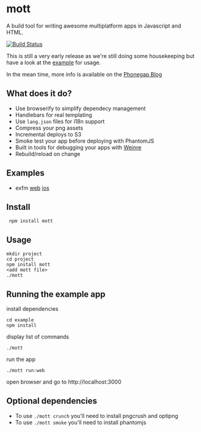 # mott

A build tool for writing awesome multiplatform apps in Javascript and HTML.

[![Build Status](https://secure.travis-ci.org/exfm/mott.png)](http://travis-ci.org/exfm/mott)

This is still a very early release as we're still doing some housekeeping but have a
look at the [example](https://github.com/exfm/mott/tree/master/example) for usage.


In the mean time, more info is available on the [Phonegap Blog](http://phonegap.com/blog/2013/04/23/story-behind-exfm/)


## What does it do?

 * Use browserify to simplify dependecy management
 * Handlebars for real templating
 * Use `lang.json` files for i18n support
 * Compress your png assets
 * Incremental deploys to S3
 * Smoke test your app before deploying with PhantomJS
 * Built in tools for debugging your apps with [Weinre](http://debug.phonegap.com/)
 * Rebuild/reload on change


 ## Examples
 * exfm [web](http://assets.extension.fm) [ios](https://itunes.apple.com/us/app/exfm/id440394777?mt=8)

## Install

     npm install mott

## Usage

    mkdir project
    cd project
    npm install mott
    <add mott file>
    ./mott

## Running the example app

install dependencies

    cd example
    npm install

display list of commands

    ./mott

run the app

    ./mott run:web

open browser and go to http://localhost:3000

## Optional dependencies

* To use `./mott crunch` you'll need to install pngcrush and optipng
* To use `./mott smoke` you'll need to install phantomjs
